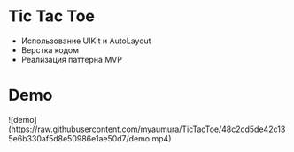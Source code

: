 <h1>Tic Tac Toe</h1>

- Использование UIKit и AutoLayout
- Верстка кодом
- Реализация паттерна MVP

<h1>Demo</h1>
![demo](https://raw.githubusercontent.com/myaumura/TicTacToe/48c2cd5de42c135e6b330af5d8e50986e1ae50d7/demo.mp4)
